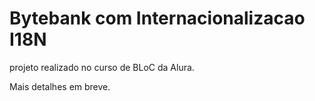 # Bytebank com Internacionalizacao I18N



projeto realizado no curso de BLoC da Alura.

Mais detalhes em breve.
